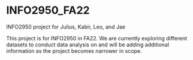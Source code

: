 # INFO2950_FA22
INFO2950 project for Julius, Kabir, Leo, and Jae

This project is for INFO2950 in FA22. We are currently exploring different datasets to conduct data analysis on and will be adding additional information as the project becomes narrower in scope.
